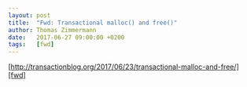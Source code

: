 ```yaml
---
layout: post
title:  "Fwd: Transactional malloc() and free()"
author: Thomas Zimmermann
date:   2017-06-27 09:00:00 +0200
tags:   [fwd]
---
```

[http://transactionblog.org/2017/06/23/transactional-malloc-and-free/][fwd]

[fwd]:  http://transactionblog.org/2017/06/23/transactional-malloc-and-free/
